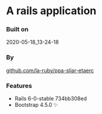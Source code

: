 
# A rails application

### Built on
2020-05-18_13-24-18

### By
[github.com/la-ruby/ppa-sliar-etaerc](https://github.com/la-ruby/ppa-sliar-etaerc/blob/aa979e4/create-rails-app)

### Features

+ Rails 6-0-stable 734bb308ed
+ Bootstrap 4.5.0 :sparkles:


